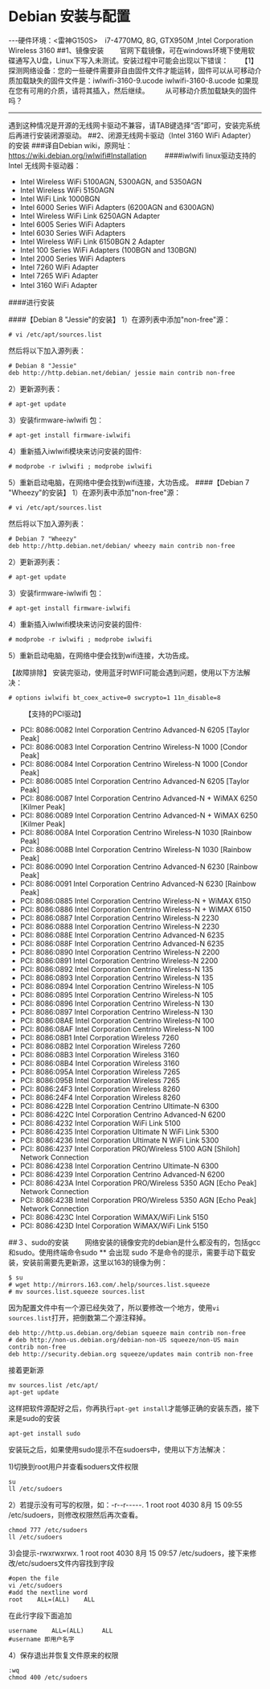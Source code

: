 # Debian 安装与配置


---硬件环境：<雷神G150S>　i7-4770MQ, 8G, GTX950M ,Intel Corporation Wireless 3160
##1、镜像安装
　　官网下载镜像，可在windows环境下使用软碟通写入U盘，Linux下写入未测试。安装过程中可能会出现以下错误：
　　【1】探测网络设备：您的一些硬件需要非自由固件文件才能运转，固件可以从可移动介质加载缺失的固件文件是：iwlwifi-3160-9.ucode iwlwifi-3160-8.ucode 如果现在您有可用的介质，请将其插入，然后继续。
　　从可移动介质加载缺失的固件吗？
_ _ _ _ _ _ _ _
遇到这种情况是开源的无线网卡驱动不兼容，请TAB键选择“否”即可，安装完系统后再进行安装闭源驱动。
##2、闭源无线网卡驱动（Intel 3160 WiFi Adapter）的安装
###译自Debian wiki，原网址：https://wiki.debian.org/iwlwifi#Installation
　　
####iwlwifi linux驱动支持的Intel 无线网卡驱动器：

 - Intel Wireless WiFi 5100AGN, 5300AGN, and 5350AGN
 - Intel Wireless WiFi 5150AGN
 - Intel WiFi Link 1000BGN
 - Intel 6000 Series WiFi Adapters (6200AGN and 6300AGN)
 - Intel Wireless WiFi Link 6250AGN Adapter
 - Intel 6005 Series WiFi Adapters
 - Intel 6030 Series WiFi Adapters
 - Intel Wireless WiFi Link 6150BGN 2 Adapter
 - Intel 100 Series WiFi Adapters (100BGN and 130BGN)
 - Intel 2000 Series WiFi Adapters
 - Intel 7260 WiFi Adapter
 - Intel 7265 WiFi Adapter
 - Intel 3160 WiFi Adapter
　　

####进行安装

####【Debian 8 "Jessie"的安装】
1）在源列表中添加"non-free"源：
```
# vi /etc/apt/sources.list
```
然后将以下加入源列表：
```
# Debian 8 "Jessie"
deb http://http.debian.net/debian/ jessie main contrib non-free
```
2）更新源列表：
```
# apt-get update
```
3）安装firmware-iwlwifi 包：
```
# apt-get install firmware-iwlwifi
```
4）重新插入iwlwifi模块来访问安装的固件:
```
# modprobe -r iwlwifi ; modprobe iwlwifi
```
5）重新启动电脑，在网络中便会找到wifi连接，大功告成。
####【Debian 7 "Wheezy"的安装】
1）在源列表中添加"non-free"源：
```
# vi /etc/apt/sources.list
```
然后将以下加入源列表：
```
# Debian 7 "Wheezy"
deb http://http.debian.net/debian/ wheezy main contrib non-free
```
2）更新源列表：
```
# apt-get update
```
3）安装firmware-iwlwifi 包：
```
# apt-get install firmware-iwlwifi
```
4）重新插入iwlwifi模块来访问安装的固件:
```
# modprobe -r iwlwifi ; modprobe iwlwifi
```
5）重新启动电脑，在网络中便会找到wifi连接，大功告成。

【故障排除】
安装完驱动，使用蓝牙时WIFI可能会遇到问题，使用以下方法解决：
```
# options iwlwifi bt_coex_active=0 swcrypto=1 11n_disable=8
```
 　　
【支持的PCI驱动】

 - PCI: 8086:0082 Intel Corporation Centrino Advanced-N 6205 [Taylor Peak]
 - PCI: 8086:0083 Intel Corporation Centrino Wireless-N 1000 [Condor Peak]
 - PCI: 8086:0084 Intel Corporation Centrino Wireless-N 1000 [Condor Peak]
 - PCI: 8086:0085 Intel Corporation Centrino Advanced-N 6205 [Taylor Peak]
 - PCI: 8086:0087 Intel Corporation Centrino Advanced-N + WiMAX 6250 [Kilmer Peak]
 - PCI: 8086:0089 Intel Corporation Centrino Advanced-N + WiMAX 6250 [Kilmer Peak]
 - PCI: 8086:008A Intel Corporation Centrino Wireless-N 1030 [Rainbow Peak]
 - PCI: 8086:008B Intel Corporation Centrino Wireless-N 1030 [Rainbow Peak]
 - PCI: 8086:0090 Intel Corporation Centrino Advanced-N 6230 [Rainbow Peak]
 - PCI: 8086:0091 Intel Corporation Centrino Advanced-N 6230 [Rainbow Peak]
 - PCI: 8086:0885 Intel Corporation Centrino Wireless-N + WiMAX 6150
 - PCI: 8086:0886 Intel Corporation Centrino Wireless-N + WiMAX 6150
 - PCI: 8086:0887 Intel Corporation Centrino Wireless-N 2230
 - PCI: 8086:0888 Intel Corporation Centrino Wireless-N 2230
 - PCI: 8086:088E Intel Corporation Centrino Advanced-N 6235
 - PCI: 8086:088F Intel Corporation Centrino Advanced-N 6235
 - PCI: 8086:0890 Intel Corporation Centrino Wireless-N 2200
 - PCI: 8086:0891 Intel Corporation Centrino Wireless-N 2200
 - PCI: 8086:0892 Intel Corporation Centrino Wireless-N 135
 - PCI: 8086:0893 Intel Corporation Centrino Wireless-N 135
 - PCI: 8086:0894 Intel Corporation Centrino Wireless-N 105
 - PCI: 8086:0895 Intel Corporation Centrino Wireless-N 105
 - PCI: 8086:0896 Intel Corporation Centrino Wireless-N 130
 - PCI: 8086:0897 Intel Corporation Centrino Wireless-N 130
 - PCI: 8086:08AE Intel Corporation Centrino Wireless-N 100
 - PCI: 8086:08AF Intel Corporation Centrino Wireless-N 100
 - PCI: 8086:08B1 Intel Corporation Wireless 7260
 - PCI: 8086:08B2 Intel Corporation Wireless 7260
 - PCI: 8086:08B3 Intel Corporation Wireless 3160
 - PCI: 8086:08B4 Intel Corporation Wireless 3160
 - PCI: 8086:095A Intel Corporation Wireless 7265
 - PCI: 8086:095B Intel Corporation Wireless 7265
 - PCI: 8086:24F3 Intel Corporation Wireless 8260
 - PCI: 8086:24F4 Intel Corporation Wireless 8260
 - PCI: 8086:422B Intel Corporation Centrino Ultimate-N 6300
 - PCI: 8086:422C Intel Corporation Centrino Advanced-N 6200
 - PCI: 8086:4232 Intel Corporation WiFi Link 5100
 - PCI: 8086:4235 Intel Corporation Ultimate N WiFi Link 5300
 - PCI: 8086:4236 Intel Corporation Ultimate N WiFi Link 5300
 - PCI: 8086:4237 Intel Corporation PRO/Wireless 5100 AGN [Shiloh] Network Connection
 - PCI: 8086:4238 Intel Corporation Centrino Ultimate-N 6300
 - PCI: 8086:4239 Intel Corporation Centrino Advanced-N 6200
 - PCI: 8086:423A Intel Corporation PRO/Wireless 5350 AGN [Echo Peak] Network Connection
 - PCI: 8086:423B Intel Corporation PRO/Wireless 5350 AGN [Echo Peak] Network Connection
 - PCI: 8086:423C Intel Corporation WiMAX/WiFi Link 5150
 - PCI: 8086:423D Intel Corporation WiMAX/WiFi Link 5150

##３、sudo的安装
　　网络安装的镜像安完的debian是什么都没有的，包括gcc和sudo。使用终端命令sudo ** 会出现 sudo 不是命令的提示，需要手动下载安装，安装前需要先更新源，这里以163的镜像为例：
```
$ su
# wget http://mirrors.163.com/.help/sources.list.squeeze
# mv sources.list.squeeze sources.list
```
因为配置文件中有一个源已经失效了，所以要修改一个地方，使用```vi sources.list```打开，把倒数第二个源注释掉。
```
deb http://http.us.debian.org/debian squeeze main contrib non-free
# deb http://non-us.debian.org/debian-non-US squeeze/non-US main contrib non-free
deb http://security.debian.org squeeze/updates main contrib non-free
```
接着更新源
```
mv sources.list /etc/apt/
apt-get update
```
这样把软件源配好之后，你再执行```apt-get install```才能够正确的安装东西，接下来是sudo的安装
```
apt-get install sudo
```
安装玩之后，如果使用sudo提示不在sudoers中，使用以下方法解决：

1)切换到root用户并查看soduers文件权限
```
su
ll /etc/sudoers
```
2）若提示没有可写的权限，如：-r--r-----. 1  root root 4030 8月  15 09:55 /etc/sudoers，则修改权限然后再次查看。
```
chmod 777 /etc/sudoers
ll /etc/sudoers
```
3)会提示-rwxrwxrwx. 1 root root 4030 8月  15 09:57 /etc/sudoers，接下来修改/etc/sudoers文件内容找到字段
```
#open the file
vi /etc/sudoers
#add the nextline word
root    ALL=(ALL)    ALL
```
在此行字段下面追加
```
username    ALL=(ALL)     ALL
#username 即用户名字
```
4）保存退出并恢复文件原来的权限
```
:wq
chmod 400 /etc/sudoers
```
